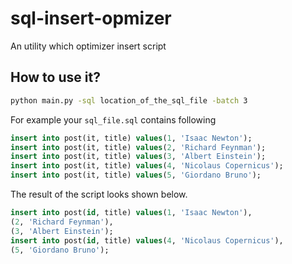 # sql-insert-opmizer
An utility which optimizer insert script


## How to use it?

```bash
python main.py -sql location_of_the_sql_file -batch 3
```


For example your `sql_file.sql` contains following

```sql
insert into post(it, title) values(1, 'Isaac Newton');
insert into post(it, title) values(2, 'Richard Feynman');
insert into post(it, title) values(3, 'Albert Einstein');
insert into post(it, title) values(4, 'Nicolaus Copernicus');
insert into post(it, title) values(5, 'Giordano Bruno');
```

The result of the script looks shown below.

```sql
insert into post(id, title) values(1, 'Isaac Newton'),
(2, 'Richard Feynman'),
(3, 'Albert Einstein');
insert into post(id, title) values(4, 'Nicolaus Copernicus'),
(5, 'Giordano Bruno');
```
